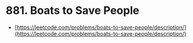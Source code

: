 # 881. Boats to Save People

- [https://leetcode.com/problems/boats-to-save-people/description/](https://leetcode.com/problems/boats-to-save-people/description/)
